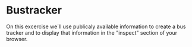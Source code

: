 # Bustracker

On this excercise we´ll use publicaly available information to create a bus tracker and to display that information in the "inspect" section of your browser.
